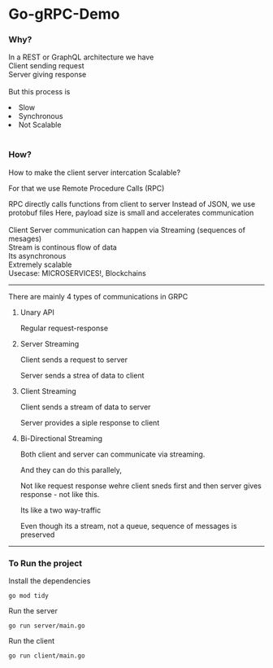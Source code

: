# Go-gRPC-Demo
<h3>Why?</h3>
<p>
In a REST or GraphQL architecture we have<br/>
    Client sending request<br/>
    Server giving response<br/>
  <br/>
But this process is
    <li>Slow</li>
    <li>Synchronous</li>
    <li>Not Scalable</li>
  <br/>

<h3>How?</h3>
How to make the client server intercation Scalable?<br/>

For that we use Remote Procedure Calls (RPC)<br/>

RPC directly calls functions from client to server
Instead of JSON, we use protobuf files
Here, payload size is small and accelerates communication
<br/>
<br/>
Client Server communication can happen via Streaming (sequences of mesages)<br/>
Stream is continous flow of data<br/>
Its asynchronous<br/>
Extremely scalable<br/>
Usecase: MICROSERVICES!, Blockchains<br/>
<hr/>
</p>
There are mainly 4 types of communications in GRPC

1. Unary API
    <p>Regular request-response</p>

2. Server Streaming
     <p>Client sends a request to server</p>
     <p>Server sends a strea of data to client </p>

3. Client Streaming
     <p>Client sends a stream of data to server</p>
     <p>Server provides a siple response to client</p>

4. Bi-Directional Streaming
     <p>Both client and server can communicate via streaming.</p>
     <p>And they can do this parallely, </p>
     <p>Not like request response wehre client sneds first and then server gives response - not like this.</p>
     <p>Its like a two way-traffic</p>
     <p>Even though its a stream, not a queue, sequence of messages is preserved</p>
<hr/>

<h3>To Run the project</h3>
Install the dependencies

    go mod tidy

Run the server

    go run server/main.go

Run the client

    go run client/main.go


